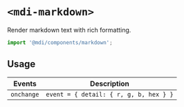 # `<mdi-markdown>`

Render markdown text with rich formatting.

```typescript
import '@mdi/components/markdown';
```

## Usage

| Events | Description |
| ------ | ----------- |
| `onchange` | `event = { detail: { r, g, b, hex } }` |
